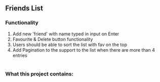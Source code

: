 ## Friends List 

### Functionality 

1. Add new 'friend' with name typed in input on Enter <br>
2. Favourite & Delete button functionality <br>
3. Users should be able to sort the list with fav on the top <br>
4. Add Pagination to the support to the list when there are more than 4 entries <br><br>

### What this project contains:
